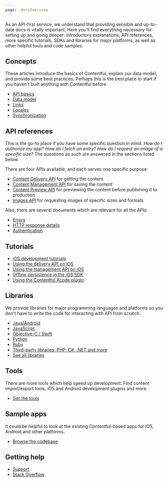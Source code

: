 ```yaml
---
page: :docsOverview
---
```


As an API-first service, we understand that providing sensible and up-to-date docs is vitally important. Here you'll find everything necessary for setting up and going deeper: introductory explanations, API references, more specific tutorials, SDKs and libraries for major platforms, as well as other helpful tools and code samples.

## Concepts

These articles introduce the basics of Contentful, explain our data model, and provide some best practices. Perhaps this is the best place to start if you haven't built anything with Contentful before.

- [API basics](/developers/documentation/concepts/apis/)
- [Data model](/developers/documentation/concepts/data-model/)
- [Links](/developers/documentation/concepts/links/)
- [Locales](/developers/documentation/concepts/locales/)
- [Synchronization](/developers/documentation/concepts/sync/)

## API references

This is the go-to place if you have some specific question in mind. *How do I authorize my app? How do I fetch an entry? How do I request an image of a specific size?* The questions as such are answered in the sections listed below.

There are four APIs available, and each serves one specific purpose:

- <a href="http://docs.contentfulcda.apiary.io" target="_blank">Content Delivery API</a> for getting the content
- <a href="http://docs.contentfulcma.apiary.io" target="_blank">Content Management API</a> for saving the content
- <a href="http://docs.contentpreviewapi.apiary.io" target="_blank">Content Preview API</a> for previewing the content before publishing it to production
- <a href="http://docs.contentfulimagesapi.apiary.io" target="_blank">Images API</a> for requesting images of specific sizes and formats

Also, there are several documents which are relevant for all the APIs:

- [Errors](/developers/documentation/references/errors/)
- [HTTP response details](/developers/documentation/references/http-details/)
- [Authentication](/developers/documentation/references/authentication/)

## Tutorials

- [iOS development tutorials](/developers/documentation/tutorials/ios/)
- [Using the delivery API on iOS](/developers/documentation/tutorials/ios/using-delivery-api-on-ios/)
- [Using the management API on iOS](/developers/documentation/tutorials/ios/using-management-api-on-ios/)
- [Offline persistence in the iOS SDK](/developers/documentation/tutorials/ios/offline-persistence-in-ios-sdk)
- [Using the Contentful Xcode plugin](/developers/documentation/tutorials/ios/using-contentful-xcode-plugin)

## Libraries

We provide libraries for major programming languages and platforms so you don't have to write the code for interacting with API from scratch.

- [Java/Android](/developers/documentation/code/libraries/#java-also-for-use-on-android)
- [JavaScript](/developers/documentation/code/libraries/#javascript)
- [Objective-C / Swift](/developers/documentation/code/libraries/#objective-c--swift-for-use-on-ios-and-os-x)
- [Python](/developers/documentation/code/libraries/#python)
- [Ruby](/developers/documentation/code/libraries/#ruby)
- [Third-party libraries: PHP, C#, .NET and more](/developers/documentation/code/libraries/#unofficial)
- [See all libraries](/developers/documentation/code/libraries/)

## Tools

There are more tools which help speed up development. Find content import/export tools, iOS and Android development plugins and more.

- [Get the tools](/developers/documentation/code/tools/)

## Sample apps

It could be helpful to look at the existing Contentful-based apps for iOS, Android and other platforms.

- [Browse the codebase](/developers/documentation/code/examples/)

## Getting help

- <a href="https://support.contentful.com/hc/en-us/requests/new" target="_blank">Support</a>
- <a href="http://stackoverflow.com/questions/tagged/contentful?sort=newest" target="_blank">Stack Overflow</a>
